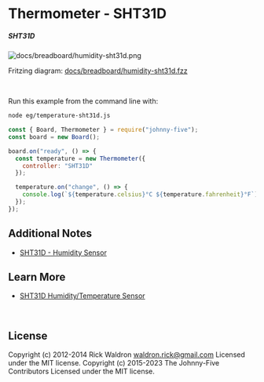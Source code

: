 <!--remove-start-->

# Thermometer - SHT31D

<!--remove-end-->






##### SHT31D



![docs/breadboard/humidity-sht31d.png](breadboard/humidity-sht31d.png)<br>

Fritzing diagram: [docs/breadboard/humidity-sht31d.fzz](breadboard/humidity-sht31d.fzz)

&nbsp;




Run this example from the command line with:
```bash
node eg/temperature-sht31d.js
```


```javascript
const { Board, Thermometer } = require("johnny-five");
const board = new Board();

board.on("ready", () => {
  const temperature = new Thermometer({
    controller: "SHT31D"
  });

  temperature.on("change", () => {
    console.log(`${temperature.celsius}°C ${temperature.fahrenheit}°F`);
  });
});


```








## Additional Notes
- [SHT31D - Humidity Sensor](https://www.adafruit.com/products/2857)


## Learn More

- [SHT31D Humidity/Temperature Sensor](https://www.adafruit.com/products/2857)

&nbsp;

<!--remove-start-->

## License
Copyright (c) 2012-2014 Rick Waldron <waldron.rick@gmail.com>
Licensed under the MIT license.
Copyright (c) 2015-2023 The Johnny-Five Contributors
Licensed under the MIT license.

<!--remove-end-->
